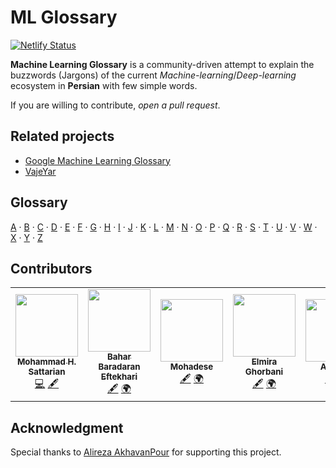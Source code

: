 # ML Glossary

[![Netlify Status](https://api.netlify.com/api/v1/badges/ee566a27-d773-46db-9433-d9c654312215/deploy-status)](https://app.netlify.com/sites/ml-glossary-fa/deploys)

**Machine Learning Glossary** is a community-driven attempt to explain the buzzwords (Jargons) of the current _Machine-learning_/_Deep-learning_ ecosystem in **Persian** with few simple words.

If you are willing to contribute, _open a pull request_.

## Related projects

- [Google Machine Learning Glossary](https://developers.google.com/machine-learning/glossary)
- [VajeYar](http://vajeyar.apll.ir)

## Glossary

[A](/words/A) ·
[B](/words/B) ·
[C](/words/C) ·
[D](/words/D) ·
[E](/words/E) ·
[F](/words/F) ·
[G](/words/G) ·
[H](/words/H) ·
[I](/words/I) ·
[J](/words/J) ·
[K](/words/K) ·
[L](/words/L) ·
[M](/words/M) ·
[N](/words/N) ·
[O](/words/O) ·
[P](/words/P) ·
[Q](/words/Q) ·
[R](/words/R) ·
[S](/words/S) ·
[T](/words/T) ·
[U](/words/U) ·
[V](/words/V) ·
[W](/words/W) ·
[X](/words/X) ·
[Y](/words/Y) ·
[Z](/words/Z)

## Contributors

<table>
  <tr>
    <td align="center"><a href="https://github.com/mhsattarian"><img src="https://avatars1.githubusercontent.com/u/29674767?v=4" width="100px;" alt=""/><br /><sub><b>Mohammad H. Sattarian</b></sub></a><br /><a href="https://github.com/mhsattarian/ML-Glossary/commits?author=mhsattarian" title="Code">💻</a> <a href="#content-mhsattarian" title="Content">🖋</a></td>
    <td align="center"><a href="https://github.com/bahar3474"><img src="https://avatars1.githubusercontent.com/u/48449058?v=4" width="100px;" alt=""/><br /><sub><b>Bahar Baradaran Eftekhari</b></sub></a><br /><a href="#content-bahar3474" title="Content">🖋</a> <a href="#translation-bahar3474" title="Translation">🌍</a></td>
    <td align="center"><a href="https://github.com/mohadese-yousefi"><img src="https://avatars1.githubusercontent.com/u/45990057?v=4" width="100px;" alt=""/><br /><sub><b>Mohadese</b></sub></a><br /><a href="#content-mohadese-yousefi" title="Content">🖋</a> <a href="#translation-mohadese-yousefi" title="Translation">🌍</a></td>
    <td align="center"><a href="https://github.com/ElmiraGhorbani"><img src="https://avatars2.githubusercontent.com/u/23237541?v=4" width="100px;" alt=""/><br /><sub><b>Elmira Ghorbani</b></sub></a><br /><a href="#content-ElmiraGhorbani" title="Content">🖋</a> <a href="#translation-ElmiraGhorbani" title="Translation">🌍</a></td>
    <td align="center"><a href="https://github.com/Atefe97"><img src="https://avatars2.githubusercontent.com/u/23237558?v=4" width="100px;" alt=""/><br /><sub><b>Atefe97</b></sub></a><br /><a href="#content-Atefe97" title="Content">🖋</a> <a href="#translation-Atefe97" title="Translation">🌍</a></td>
    <td align="center"><a href="https://github.com/mohamad-qodosi"><img src="https://avatars1.githubusercontent.com/u/23719357?v=4" width="100px;" alt=""/><br /><sub><b>mohamad qodosi</b></sub></a><br /><a href="#content-mohamad-qodosi" title="Content">🖋</a> <a href="#translation-mohamad-qodosi" title="Translation">🌍</a></td>
    <td align="center"><a href="https://github.com/marzi9696"><img src="https://avatars1.githubusercontent.com/u/68329143?v=4" width="100px;" alt=""/><br /><sub><b>marzi9696</b></sub></a><br /><a href="#content-marzi9696" title="Content">🖋</a> <a href="#translation-marzi9696" title="Translation">🌍</a></td>
  </tr>
</table>

## Acknowledgment

Special thanks to [Alireza AkhavanPour](https://github.com/alireza-Akhavan/) for supporting this project.
